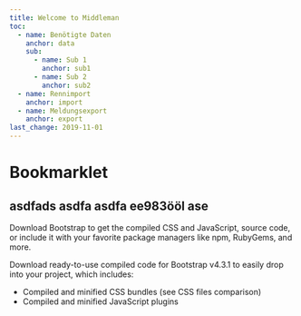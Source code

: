 ```yaml
---
title: Welcome to Middleman
toc:
  - name: Benötigte Daten
    anchor: data
    sub:
      - name: Sub 1
        anchor: sub1
      - name: Sub 2
        anchor: sub2
  - name: Rennimport
    anchor: import
  - name: Meldungsexport
    anchor: export
last_change: 2019-11-01
---
```


# Bookmarklet

## asdfads asdfa asdfa ee983ööl ase

Download Bootstrap to get the compiled CSS and JavaScript, source code, or include it with your favorite package managers like npm, RubyGems, and more.

 Download ready-to-use compiled code for Bootstrap v4.3.1 to easily drop into your project, which includes:

  * Compiled and minified CSS bundles (see CSS files comparison)
  * Compiled and minified JavaScript plugins
